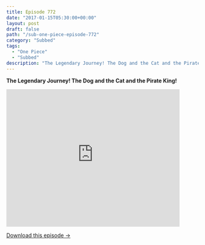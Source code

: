 ```yaml
---
title: Episode 772
date: "2017-01-15T05:30:00+00:00"
layout: post
draft: false
path: "/sub-one-piece-episode-772"
category: "Subbed"
tags:
  - "One Piece"
  - "Subbed"
description: "The Legendary Journey! The Dog and the Cat and the Pirate King!"
---
```


**The Legendary Journey! The Dog and the Cat and the Pirate King!**

<iframe width="640" height="360" src="https://www.rapidvideo.com/e/G6FRPGV7RP" frameborder="0" marginwidth=0 marginheight=0 scrolling=no allowfullscreen style="max-width:90%;"></iframe>

<a href="http://ouo.io/qs/eCodkFEQ?s=https://www.rapidvideo.com/d/G6FRPGV7RP" class="styled_a">Download this episode →</a>

